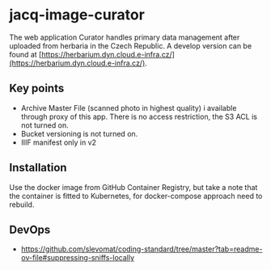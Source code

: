# jacq-image-curator
The web application Curator handles primary data management after uploaded from herbaria in the Czech Republic. A develop version can be found at [https://herbarium.dyn.cloud.e-infra.cz/](https://herbarium.dyn.cloud.e-infra.cz/).

## Key points
* Archive Master File (scanned photo in highest quality) i available through proxy of this app. There is no access restriction, the S3 ACL is not turned on.
* Bucket versioning is not turned on.
* IIIF manifest only in v2

## Installation
Use the docker image from GitHub Container Registry, but take a note that the container is fitted to Kubernetes, for docker-compose approach need to rebuild.

## DevOps
* https://github.com/slevomat/coding-standard/tree/master?tab=readme-ov-file#suppressing-sniffs-locally

